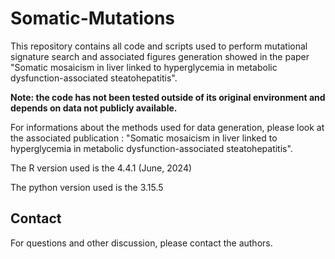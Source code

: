 # Somatic-Mutations
This repository contains all code and scripts used to perform mutational signature search and associated figures generation showed in the paper "Somatic mosaicism in liver linked to hyperglycemia in metabolic dysfunction-associated steatohepatitis".

**Note: the code has not been tested outside of its original environment and depends on data not publicly available.**

For informations about the methods used for data generation, please look at the associated publication : "Somatic mosaicism in liver linked to hyperglycemia in metabolic dysfunction-associated steatohepatitis".

The R version used is the 4.4.1 (June, 2024)

The python version used is the 3.15.5

## Contact

For questions and other discussion, please contact the authors.
